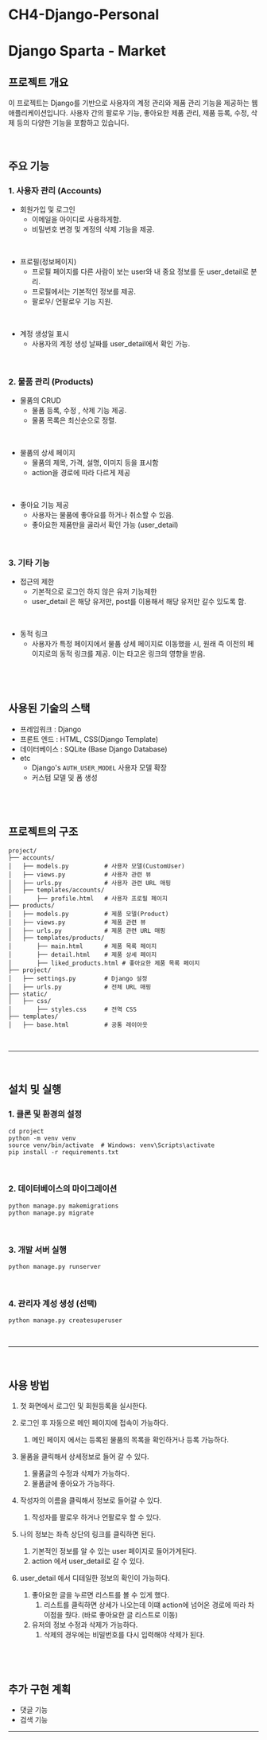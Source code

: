 # CH4-Django-Personal

# Django Sparta - Market 

## 프로젝트 개요

이 프로젝트는 Django를 기반으로 사용자의 계정 관리와 제품 관리 기능을 제공하는 웹 애플리케이션입니다. 사용자 간의 팔로우 기능, 좋아요한 제품 관리, 제품 등록, 수정, 삭제 등의 다양한 기능을 포함하고 있습니다.
  
   
&nbsp;&nbsp;
## 주요 기능
### 1. 사용자 관리 (Accounts)
- 회원가입 및 로그인
    - 이메일을 아이디로 사용하게함.
    - 비밀번호 변경 및 계정의 삭제 기능을 제공.

  
&nbsp;  
- 프로필(정보페이지)
    - 프로필 페이지를 다른 사람이 보는 user와 내 중요 정보를 둔 user_detail로 분리.
    - 프로필에서는 기본적인 정보를 제공.
    - 팔로우/ 언팔로우 기능 지원.

&nbsp;  
- 계정 생성일 표시
    - 사용자의 계정 생성 날짜를 user_detail에서 확인 가능.

&nbsp;
### 2. 물품 관리 (Products)
- 물품의 CRUD
    - 물품 등록, 수정 , 삭제 기능 제공.
    - 물품 목록은 최신순으로 정렬.

&nbsp;
- 물품의 상세 페이지
     - 물품의 제목, 가격, 설명, 이미지 등을 표시함
     - action을 경로에 따라 다르게 제공

&nbsp;
- 좋아요 기능 제공
    - 사용자는 물품에 좋아요를 하거나 취소할 수 있음.
    - 좋아요한 제품만을 골라서 확인 가능 (user_detail)

&nbsp;
### 3. 기타 기능
- 접근의 제한
    - 기본적으로 로그인 하지 않은 유저 기능제한
    - user_detail 은 해당 유저만, post를 이용해서 해당 유저만 갈수 있도록 함.

&nbsp;
- 동적 링크
    - 사용자가 특정 페이지에서 물품 상세 페이지로 이동했을 시, 원래 즉 이전의 페이지로의 동적 링크를 제공. 이는 타고온 링크의 영향을 받음.

&nbsp;
---
## 사용된 기술의 스택
- 프레임워크 : Django
- 프론트 엔드 : HTML, CSS(Django Template)
- 데이터베이스 : SQLite (Base Django Database)
- etc
    - Django's `AUTH_USER_MODEL` 사용자 모델 확장
    - 커스텀 모델 및 폼 생성

&nbsp;
---
## 프로젝트의 구조
```
project/
├── accounts/
│   ├── models.py          # 사용자 모델(CustomUser)
│   ├── views.py           # 사용자 관련 뷰
│   ├── urls.py            # 사용자 관련 URL 매핑
│   ├── templates/accounts/
│       ├── profile.html   # 사용자 프로필 페이지
├── products/
│   ├── models.py          # 제품 모델(Product)
│   ├── views.py           # 제품 관련 뷰
│   ├── urls.py            # 제품 관련 URL 매핑
│   ├── templates/products/
│       ├── main.html      # 제품 목록 페이지
│       ├── detail.html    # 제품 상세 페이지
│       ├── liked_products.html # 좋아요한 제품 목록 페이지
├── project/
│   ├── settings.py        # Django 설정
│   ├── urls.py            # 전체 URL 매핑
├── static/
│   ├── css/
│       ├── styles.css     # 전역 CSS
├── templates/
│   ├── base.html          # 공통 레이아웃
```
&nbsp;


---
&nbsp;
## 설치 및 실행
### 1. 클론 및 환경의 설정
```git clone <repository-url>
cd project
python -m venv venv
source venv/bin/activate  # Windows: venv\Scripts\activate
pip install -r requirements.txt
```

&nbsp;
### 2. 데이터베이스의 마이그레이션
```
python manage.py makemigrations
python manage.py migrate
```
&nbsp;
### 3. 개발 서버 실행
```
python manage.py runserver
```
&nbsp;
### 4. 관리자 계성 생성 (선택)
```
python manage.py createsuperuser
```
&nbsp;

---
&nbsp;
## 사용 방법
1. 첫 화면에서 로그인 및 회원등록을 실시한다.

2. 로그인 후 자동으로 메인 페이지에 접속이 가능하다.

    1. 메인 페이지 에서는 등록된 물품의 목록을 확인하거나 등록 가능하다.

3. 물품을 클릭해서 상세정보로 들어 갈 수 있다.
    1. 물품글의 수정과 삭제가 가능하다.
    2. 물품글에 좋아요가 가능하다.

4. 작성자의 이름을 클릭해서 정보로 들어갈 수 있다.

    1. 작성자를 팔로우 하거나 언팔로우 할 수 있다.

5. 나의 정보는 좌측 상단의 링크를 클릭하면 된다.
    1. 기본적인 정보를 알 수 있는 user 페이지로 들어가게된다.
    2. action 에서 user_detail로 갈 수 있다.

6. user_detail 에서 디테일한 정보의 확인이 가능하다.
    1. 좋아요한 글을 누르면 리스트를 볼 수 있게 했다.
        1. 리스트를 클릭하면 상세가 나오는데 이떄 action에 넘어온 경로에 따라 차이점을 줬다. (바로 좋아요한 글 리스트로 이동)
    2. 유저의 정보 수정과 삭제가 가능하다.
        1. 삭제의 경우에는 비밀번호를 다시 입력해야 삭제가 된다.

&nbsp;
---
## 추가 구현 계획
- 댓글 기능
- 검색 기능
---

